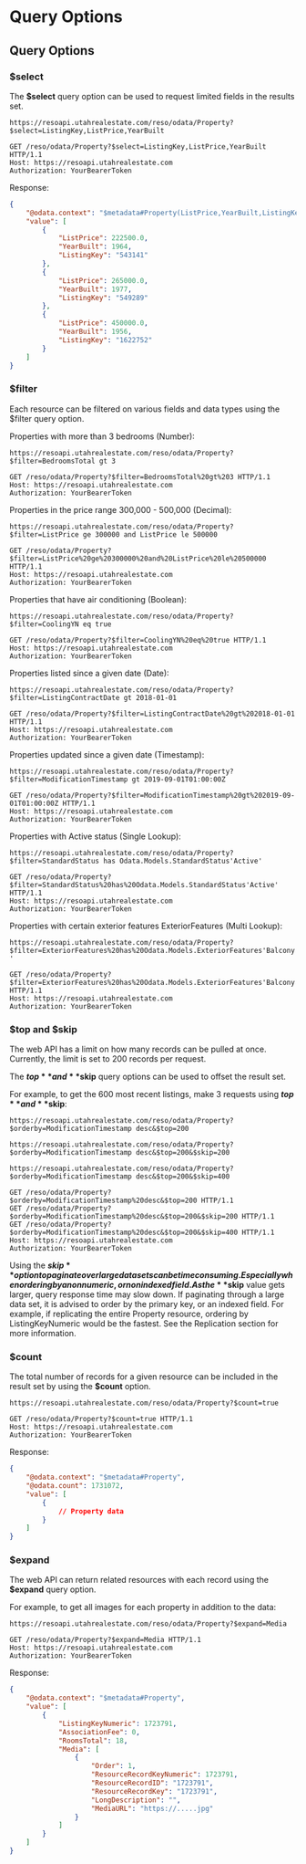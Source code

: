 # Query Options

## Query Options

### $select

The **$select** query option can be used to request limited fields in the results set.

`https://resoapi.utahrealestate.com/reso/odata/Property?$select=ListingKey,ListPrice,YearBuilt`

```http
GET /reso/odata/Property?$select=ListingKey,ListPrice,YearBuilt HTTP/1.1
Host: https://resoapi.utahrealestate.com
Authorization: YourBearerToken
```

Response:

```json
{
    "@odata.context": "$metadata#Property(ListPrice,YearBuilt,ListingKey)",
    "value": [
        {
            "ListPrice": 222500.0,
            "YearBuilt": 1964,
            "ListingKey": "543141"
        },
        {
            "ListPrice": 265000.0,
            "YearBuilt": 1977,
            "ListingKey": "549289"
        },
        {
            "ListPrice": 450000.0,
            "YearBuilt": 1956,
            "ListingKey": "1622752"
        }
    ]
}
```

### $filter

Each resource can be filtered on various fields and data types using the $filter query option.

Properties with more than 3 bedrooms (Number):

`https://resoapi.utahrealestate.com/reso/odata/Property?$filter=BedroomsTotal gt 3`

```http
GET /reso/odata/Property?$filter=BedroomsTotal%20gt%203 HTTP/1.1
Host: https://resoapi.utahrealestate.com
Authorization: YourBearerToken
```

Properties in the price range 300,000 - 500,000 (Decimal):

`https://resoapi.utahrealestate.com/reso/odata/Property?$filter=ListPrice ge 300000 and ListPrice le 500000`

```http
GET /reso/odata/Property?$filter=ListPrice%20ge%20300000%20and%20ListPrice%20le%20500000 HTTP/1.1
Host: https://resoapi.utahrealestate.com
Authorization: YourBearerToken
```

Properties that have air conditioning (Boolean):

`https://resoapi.utahrealestate.com/reso/odata/Property?$filter=CoolingYN eq true`

```http
GET /reso/odata/Property?$filter=CoolingYN%20eq%20true HTTP/1.1
Host: https://resoapi.utahrealestate.com
Authorization: YourBearerToken
```

Properties listed since a given date (Date):

`https://resoapi.utahrealestate.com/reso/odata/Property?$filter=ListingContractDate gt 2018-01-01`

```http
GET /reso/odata/Property?$filter=ListingContractDate%20gt%202018-01-01 HTTP/1.1
Host: https://resoapi.utahrealestate.com
Authorization: YourBearerToken
```

Properties updated since a given date (Timestamp):

`https://resoapi.utahrealestate.com/reso/odata/Property?$filter=ModificationTimestamp gt 2019-09-01T01:00:00Z`

```http
GET /reso/odata/Property?$filter=ModificationTimestamp%20gt%202019-09-01T01:00:00Z HTTP/1.1
Host: https://resoapi.utahrealestate.com
Authorization: YourBearerToken
```

Properties with Active status (Single Lookup):

`https://resoapi.utahrealestate.com/reso/odata/Property?$filter=StandardStatus has Odata.Models.StandardStatus'Active'`

```http
GET /reso/odata/Property?$filter=StandardStatus%20has%20Odata.Models.StandardStatus'Active' HTTP/1.1
Host: https://resoapi.utahrealestate.com
Authorization: YourBearerToken
```

Properties with certain exterior features ExteriorFeatures (Multi Lookup):

`https://resoapi.utahrealestate.com/reso/odata/Property?$filter=ExteriorFeatures%20has%20Odata.Models.ExteriorFeatures'Balcony'`

```http
GET /reso/odata/Property?$filter=ExteriorFeatures%20has%20Odata.Models.ExteriorFeatures'Balcony' HTTP/1.1
Host: https://resoapi.utahrealestate.com
Authorization: YourBearerToken
```

### $top and $skip

The web API has a limit on how many records can be pulled at once. Currently, the limit is set to 200 records per request.

The **$top** and **$skip** query options can be used to offset the result set.

For example, to get the 600 most recent listings, make 3 requests using **$top** and **$skip**:

`https://resoapi.utahrealestate.com/reso/odata/Property?$orderby=ModificationTimestamp desc&$top=200`

`https://resoapi.utahrealestate.com/reso/odata/Property?$orderby=ModificationTimestamp desc&$top=200&$skip=200`

`https://resoapi.utahrealestate.com/reso/odata/Property?$orderby=ModificationTimestamp desc&$top=200&$skip=400`

```http
GET /reso/odata/Property?$orderby=ModificationTimestamp%20desc&$top=200 HTTP/1.1
GET /reso/odata/Property?$orderby=ModificationTimestamp%20desc&$top=200&$skip=200 HTTP/1.1
GET /reso/odata/Property?$orderby=ModificationTimestamp%20desc&$top=200&$skip=400 HTTP/1.1
Host: https://resoapi.utahrealestate.com
Authorization: YourBearerToken
```

Using the **$skip** option to paginate over large data sets can be time consuming. Especially when ordering by a non numeric, or non indexed field. As the **$skip** value gets larger, query response time may slow down. If paginating through a large data set, it is advised to order by the primary key, or an indexed field. For example, if replicating the entire Property resource, ordering by ListingKeyNumeric would be the fastest. See the Replication section for more information.

### $count

The total number of records for a given resource can be included in the result set by using the **$count** option.

`https://resoapi.utahrealestate.com/reso/odata/Property?$count=true`

```http
GET /reso/odata/Property?$count=true HTTP/1.1
Host: https://resoapi.utahrealestate.com
Authorization: YourBearerToken
```

Response:

```json
{
    "@odata.context": "$metadata#Property",
    "@odata.count": 1731072,
    "value": [
        {
            // Property data
        }
    ]
}
```

### $expand

The web API can return related resources with each record using the **$expand** query option.

For example, to get all images for each property in addition to the data:

`https://resoapi.utahrealestate.com/reso/odata/Property?$expand=Media`

```http
GET /reso/odata/Property?$expand=Media HTTP/1.1
Host: https://resoapi.utahrealestate.com
Authorization: YourBearerToken
```

Response:

```json
{
    "@odata.context": "$metadata#Property",
    "value": [
        {
            "ListingKeyNumeric": 1723791,
            "AssociationFee": 0,
            "RoomsTotal": 18,
            "Media": [
                {
                    "Order": 1,
                    "ResourceRecordKeyNumeric": 1723791,
                    "ResourceRecordID": "1723791",
                    "ResourceRecordKey": "1723791",
                    "LongDescription": "",
                    "MediaURL": "https://.....jpg"
                }
            ]
        }
    ]
}
``` 